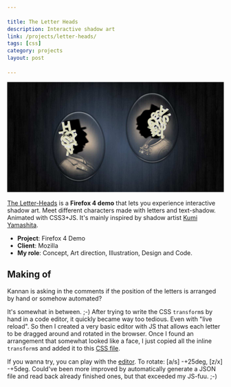 ```yaml
---

title: The Letter Heads
description: Interactive shadow art
link: /projects/letter-heads/
tags: [css]
category: projects
layout: post

---
```


![The Letter Heads](/img/posts/letter-heads.jpg)

[The Letter-Heads](/projects/letter-heads/) is a __Firefox 4 demo__ that lets you experience interactive shadow art. Meet different characters made with letters and text-shadow. Animated with CSS3+JS. It's mainly inspired by shadow artist [Kumi Yamashita](http://www.kumiyamashita.com/light-and-shadow/). 

* __Project__: Firefox 4 Demo
* __Client__: Mozilla
* __My role__: Concept, Art direction, Illustration, Design and Code.

## Making of

Kannan is asking in the comments if the position of the letters is arranged by hand or somehow automated?

It's somewhat in between. ;-) After trying to write the CSS `transform`s by hand in a code editor, it quickly became way too tedious. Even with "live reload". So then I created a very basic editor with JS that allows each letter to be dragged around and rotated in the browser. Once I found an arrangement that somewhat looked like a face, I just copied all the inline `transform`s and added it to this [CSS file](https://github.com/simurai/simurai.github.io/blob/master/projects/letter-heads/heads.css).

If you wanna try, you can play with the [editor](/projects/letter-heads/-editor/). To rotate: [a/s] -+25deg, [z/x] -+5deg. Could've been more improved by automatically generate a JSON file and read back already finished ones, but that exceeded my JS-fuu. ;-)